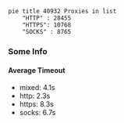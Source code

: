 
```mermaid
pie title 40932 Proxies in list
    "HTTP" : 28455
    "HTTPS": 10768
    "SOCKS" : 8765
```

### Some Info
#### Average Timeout

- mixed: 4.1s
- http: 2.3s
- https: 8.3s
- socks: 6.7s